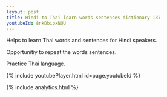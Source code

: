 ```yaml
---
layout: post
title: Hindi to Thai learn words sentences dictionary 137 
youtubeId: 8nkDbipxNUU
---
```

 
 
Helps to learn Thai words and sentences for Hindi speakers.

Opportunitiy to repeat the words sentences. 

Practice Thai language. 
 
{% include youtubePlayer.html id=page.youtubeId %}
 
 
{% include analytics.html %}